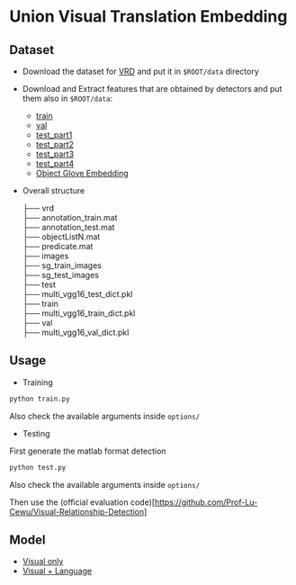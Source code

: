 # Union Visual Translation Embedding

## Dataset
* Download the dataset for [VRD](http://cs.stanford.edu/people/ranjaykrishna/vrd/dataset.zip) and put it in `$ROOT/data` directory
* Download and Extract features that are obtained by detectors and put them also in `$ROOT/data`:
  * [train](https://uofi.box.com/s/elrnih13mimgt9t7ey2bsp95dqa74ut1)
  * [val](https://uofi.box.com/s/e926m79ure6mku3400rh6bfw9ptujhfa)
  * [test_part1](https://uofi.box.com/s/xx4j8x9u309c6uz3s4qxe2ou5dyk4b3m)
  * [test_part2](https://uofi.box.com/s/yfvtfgloc71qzwm1rvfk7m298q92t2wj)
  * [test_part3](https://uofi.box.com/s/fxpsuw2ac3yq85ayvqlob3iqekbhkqcx)
  * [test_part4](https://uofi.box.com/s/awwpiks68qyvq932svlvtj7o9sxhnoz6)
  * [Object Glove Embedding](https://uofi.box.com/s/42h03v8v1zgul7ae8qyuubp6dovrt3vq)

* Overall structure

  ├── vrd<br/>
       ├── annotation_train.mat<br/>
       ├── annotation_test.mat<br/>
       ├── objectListN.mat<br/>
       ├── predicate.mat<br/>
       ├── images<br/>
            ├── sg_train_images<br/>
            ├── sg_test_images<br/>
       ├── test<br/>
            ├── multi_vgg16_test_dict.pkl<br/>
       ├── train<br/>
            ├── multi_vgg16_train_dict.pkl<br/>
       ├── val<br/>
            ├── multi_vgg16_val_dict.pkl<br/>

## Usage
* Training
```python
python train.py 
```
Also check the available arguments inside `options/`

* Testing

First generate the matlab format detection
```python
python test.py
```
Also check the available arguments inside `options/`

Then use the (official evaluation code)[https://github.com/Prof-Lu-Cewu/Visual-Relationship-Detection]


## Model
* [Visual only](https://uofi.box.com/s/vm5a419n3u97jlygva7uxaf8wkxaqj6c)
* [Visual + Language](https://uofi.box.com/s/iajcwh2u2pfbfv1g0yagwjst17pax9l5)
